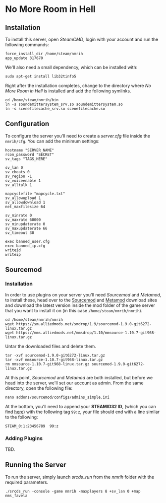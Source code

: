 # No More Room in Hell

## Installation

To install this server, open *SteamCMD*, login with your account and run the following commands:

``` text
force_install_dir /home/steam/nmrih
app_update 317670
```

We'll also need a small dependency, which can be installed with:

``` text
sudo apt-get install lib32tinfo5
```

Right after the installation completes, change to the directory where *No More Room in Hell* is installed and add the following symlinks.

``` text
cd /home/steam/nmrih/bin
ln -s soundemittersystem_srv.so soundemittersystem.so
ln -s scenefilecache_srv.so scenefilecache.so
```

## Configuration

To configure the server you'll need to create a *server.cfg* file inside the `nmrih/cfg`. You can add the minimum settings:

``` text
hostname "SERVER_NAME"
rcon_password "SECRET"
sv_tags "TAGS_HERE"

sv_lan 0
sv_cheats 0
sv_region -1
sv_voiceenable 1
sv_alltalk 1

mapcyclefile "mapcycle.txt"
sv_allowupload 1
sv_allowdownload 1
net_maxfilesize 64

sv_minrate 0
sv_maxrate 60000
sv_minupdaterate 0
sv_maxupdaterate 66
sv_timeout 30

exec banned_user.cfg
exec banned_ip.cfg
writeid
writeip
```

## Sourcemod

### Installation

In order to use plugins on your server you'll need *Sourcemod* and *Metamod*, to install these, head over to the [Sourcemod](https://www.sourcemod.net/downloads.php?branch=stable) and [Metamod](https://www.sourcemm.net/downloads.php?branch=stable) download sites and download the latest version inside the mod folder of the game server that you want to install it on (in this case `/home/steam/nmrih/nmrih`).

``` text
cd /home/steam/nmrih/nmrih
wget https://sm.alliedmods.net/smdrop/1.9/sourcemod-1.9.0-git6272-linux.tar.gz
wget https://mms.alliedmods.net/mmsdrop/1.10/mmsource-1.10.7-git968-linux.tar.gz
```

Untar the downloaded files and delete them.

``` text
tar -xvf sourcemod-1.9.0-git6272-linux.tar.gz
tar -xvf mmsource-1.10.7-git968-linux.tar.gz
rm mmsource-1.10.7-git968-linux.tar.gz sourcemod-1.9.0-git6272-linux.tar.gz
```

At this point, *Sourcemod* and *Metamod* are both installed, but before we head into the server, we'll set our account as admin. From the same directory, open the following file:

``` text
nano addons/sourcemod/configs/admins_simple.ini
```

At the bottom, you'll need to append your **STEAMID32 ID**, (which you can find [here](https://steamidfinder.com/)) with the following tag `99:z`, your file should end with a line similar to the following:

``` text
STEAM_0:1:23456789  99:z
```

### Adding Plugins

TBD.

## Running the Server

To run the server, simply launch *srcds_run* from the *nmrih* folder with the required parameters.

``` text
./srcds_run -console -game nmrih -maxplayers 8 +sv_lan 0 +map nms_favela
```
